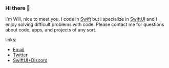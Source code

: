### Hi there 👋

I'm Will, nice to meet you.
I code in [Swift](https://github.com/apple/swift) but I specialize in [SwiftUI](https://developer.apple.com/documentation/swiftui) and I enjoy solving difficult problems with code.
Please contact me for questions about code, apps, and projects of any sort.

links:

- [Email](mailto:williamluke@me.com)
- [Twitter](https://www.twitter.com/neutralradiance)
- [SwiftUI+Discord](https://discord.gg/NR9tadBEFK)